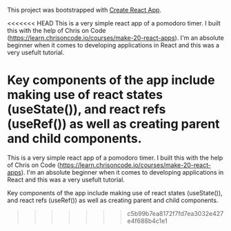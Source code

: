 This project was bootstrapped with [Create React App](https://github.com/facebook/create-react-app).

<<<<<<< HEAD
This is a very simple react app of a pomodoro timer. I built this with the help of Chris on Code (https://learn.chrisoncode.io/courses/make-20-react-apps). I'm an absolute beginner when it comes to developing applications in React and this was a very usefult tutorial.

Key components of the app include making use of react states (useState()), and react refs (useRef()) as well as creating parent and child components.
=======
This is a very simple react app of a pomodoro timer. I built this with the help of Chris on Code (https://learn.chrisoncode.io/courses/make-20-react-apps).
I'm an absolute beginner when it comes to developing applications in React and this was a very usefult tutorial.

Key components of the app include making use of react states (useState()), and react refs (useRef()) as well as creating parent and child components.

>>>>>>> c5b99b7ea8172f7fd7ea3032e427e4f688b4c1e1
